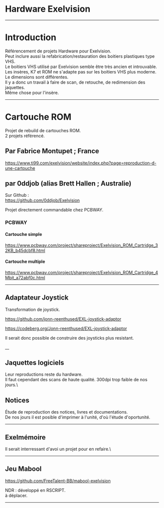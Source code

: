 # Hardware Exelvision

___
# Introduction

Référencement de projets Hardware pour Exelvision.\
Peut inclure aussi la refabrication/restauration des boitiers plastiques type VHS.\
Le boitiers VHS utilisé par Exelvision semble être très ancien et introuvable.\
Les insères, K7 et ROM ne s'adapte pas sur les boitiers VHS plus moderne. Le dimensions sont différentes.\
Il y a donc un travail à faire de scan, de retouche, de redimension des jaquettes.\
Même chose pour l'insère.

___
# Cartouche ROM

Projet de rebuild de cartouches ROM.\
2 projets référencé.

## Par Fabrice Montupet ; France

https://www.ti99.com/exelvision/website/index.php?page=reproduction-d-une-cartouche

## par 0ddjob (alias Brett Hallen ; Australie)

Sur Github :\
https://github.com/0ddjob/Exelvision

Projet directement commandable chez PCBWAY.

### PCBWAY

#### Cartouche simple

https://www.pcbway.com/project/shareproject/Exelvision_ROM_Cartridge_32KB_b45dcbf8.html

#### Cartouche multiple

https://www.pcbway.com/project/shareproject/Exelvision_ROM_Cartridge_4Mbit_a72abf0c.html

___
## Adaptateur Joystick

Transformation de joystick.

https://github.com/jonn-reenthused/EXL-joystick-adaptor

https://codeberg.org/Jonn-reenthused/EXL-joystick-adaptor

Il serait donc possible de construire des joysticks plus resistant.

__
## Jaquettes logiciels

Leur reproductions reste du hardware.\
Il faut cependant des scans de haute qualité. 300dpi trop faible de nos jours.\

## Notices

Étude de reproduction des notices, livres et documentations.\
De nos jours il est posible d'imprimer à l'unité, d'où l'étude d'oportunité.

___
## Exelmémoire

Il serait interressant d'avoi un projet pour en refaire.\



___
## Jeu Mabool

https://github.com/FreeTalent-BB/mabool-exelvision

NDR : développé en RSCRIPT.\
à déplacer.

___
